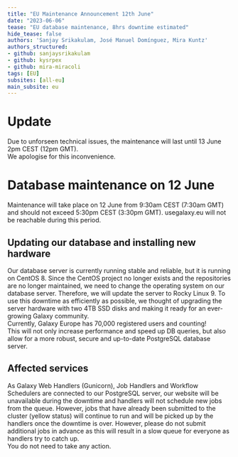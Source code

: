 ```yaml
---
title: "EU Maintenance Announcement 12th June"
date: "2023-06-06"
tease: "EU database maintenance, 8hrs downtime estimated"
hide_tease: false
authors: 'Sanjay Srikakulam, José Manuel Domínguez, Mira Kuntz'
authors_structured:
- github: sanjaysrikakulam
- github: kysrpex
- github: mira-miracoli
tags: [EU]
subsites: [all-eu]
main_subsite: eu
---
```


# Update

Due to unforseen technical issues, the maintenance will last until 13 June 2pm CEST (12pm GMT).  
We apologise for this inconvenience.  

# Database maintenance on 12 June

Maintenance will take place on 12 June from 9:30am CEST (7:30am GMT) and should not exceed 5:30pm CEST (3:30pm GMT). usegalaxy.eu will not be reachable during this period.

## Updating our database and installing new hardware

Our database server is currently running stable and reliable, but it is running on CentOS 8. Since the CentOS project no longer exists and the repositories are no longer maintained, we need to change the operating system on our database server.  Therefore, we will update the server to Rocky Linux 9.
To use this downtime as efficiently as possible, we thought of upgrading the server hardware with two 4TB SSD disks and making it ready for an ever-growing Galaxy community.  
Currently, Galaxy Europe has 70,000 registered users and counting!  
This will not only increase performance and speed up DB queries, but also allow for a more robust, secure and up-to-date PostgreSQL database server.  

## Affected services

As Galaxy Web Handlers (Gunicorn), Job Handlers and Workflow Schedulers are connected to our PostgreSQL server, our website will be unavailable during the downtime and handlers will not schedule new jobs from the queue.
However, jobs that have already been submitted to the cluster (yellow status) will continue to run and will be picked up by the handlers once the downtime is over. However, please do not submit additional jobs in advance as this will result in a slow queue for everyone as handlers try to catch up.  
You do not need to take any action.
